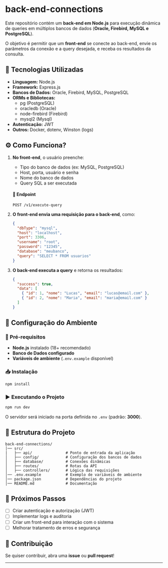 # back-end-connections

Este repositório contém um **back-end em Node.js** para execução dinâmica de queries em múltiplos bancos de dados (**Oracle, Firebird, MySQL e PostgreSQL**).  

O objetivo é permitir que um **front-end** se conecte ao back-end, envie os parâmetros da conexão e a query desejada, e receba os resultados da consulta.

## 🚀 Tecnologias Utilizadas

- **Linguagem:** Node.js
- **Framework:** Express.js
- **Bancos de Dados:** Oracle, Firebird, MySQL, PostgreSQL
- **ORMs e Bibliotecas:**
  - pg (PostgreSQL)
  - oracledb (Oracle)
  - node-firebird (Firebird)
  - mysql2 (Mysql)
- **Autenticação:** JWT
- **Outros:** Docker, dotenv, Winston (logs)

## ⚙️ Como Funciona?

1. **No front-end**, o usuário preenche:
   - Tipo do banco de dados (ex: MySQL, PostgreSQL)
   - Host, porta, usuário e senha
   - Nome do banco de dados
   - Query SQL a ser executada
   #### **📍 Endpoint**
    ```http
    POST /v1/execute-query
    ```

2. **O front-end envia uma requisição para o back-end**, como:

   ```json
   {
     "dbType": "mysql",
     "host": "localhost",
     "port": 3306,
     "username": "root",
     "password": "12345",
     "database": "meubanco",
     "query": "SELECT * FROM usuarios"
   }
   ```

3. **O back-end executa a query** e retorna os resultados:

   ```json
   {
     "success": true,
     "data": [
       { "id": 1, "nome": "Lucas", "email": "lucas@email.com" },
       { "id": 2, "nome": "Maria", "email": "maria@email.com" }
     ]
   }
   ```

## 🔧 Configuração do Ambiente

### 📌 Pré-requisitos

- **Node.js** instalado (18+ recomendado)
- **Banco de Dados configurado**
- **Variáveis de ambiente** (`.env.example` disponível)

### 📥 Instalação

```bash
npm install
```

### ▶️ Executando o Projeto

```bash
npm run dev
```

O servidor será iniciado na porta definida no `.env` (padrão: **3000**).

## 📂 Estrutura do Projeto

```
back-end-connections/
│── src/
|   ├── api/               # Ponto de entrada da aplicação
│   ├── config/            # Configuração dos bancos de dados
│   ├── database/          # Conexões dinâmicas
│   ├── routes/            # Rotas da API
│   ├── controllers/       # Lógica das requisições
│── .env.example           # Exemplo de variáveis de ambiente
│── package.json           # Dependências do projeto
│── README.md              # Documentação
```

## 📌 Próximos Passos

- [ ] Criar autenticação e autorização (JWT)
- [ ] Implementar logs e auditoria
- [ ] Criar um front-end para interação com o sistema
- [ ] Melhorar tratamento de erros e segurança

## 🤝 Contribuição

Se quiser contribuir, abra uma **issue** ou **pull request**!

---
